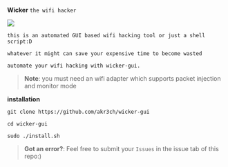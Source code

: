 **Wicker** `the wifi hacker`

<img src=https://akr3ch.github.io/wicker/wicker.png>

`this is an automated GUI based wifi hacking tool or just a shell script:D`

`whatever it might can save your expensive time to become wasted`

`automate your wifi hacking with wicker-gui.`

>**Note**: you must need an wifi adapter which supports packet injection and monitor mode


**installation**

```
git clone https://github.com/akr3ch/wicker-gui
```
```
cd wicker-gui
```
```
sudo ./install.sh
```


>**Got an error?**: Feel free to submit your `Issues` in the issue tab of this repo:)
